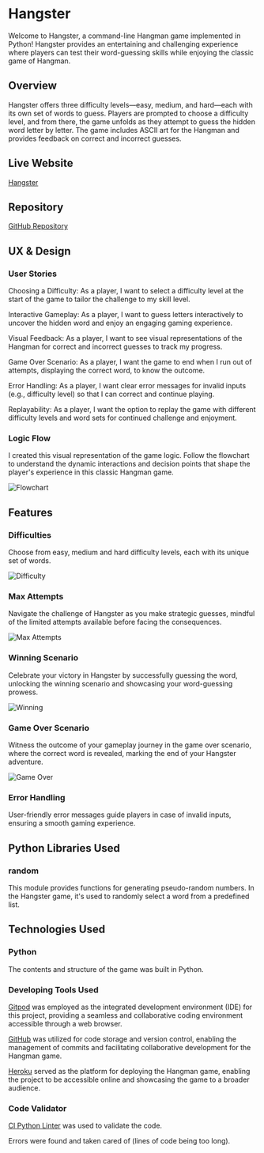 # Hangster
Welcome to Hangster, a command-line Hangman game implemented in Python! 
Hangster provides an entertaining and challenging experience where players can test
their word-guessing skills while enjoying the classic game of Hangman.

## Overview
Hangster offers three difficulty levels—easy, medium, and hard—each with its own set of words to guess. Players are prompted to choose a difficulty level, and from there, the game unfolds as they attempt to guess the hidden word letter by letter. The game includes ASCII art for the Hangman and provides feedback on correct and incorrect guesses.

## Live Website
[Hangster](https://hangster-f7c352ecfda2.herokuapp.com/)

## Repository
[GitHub Repository](https://github.com/AlexSunner/hangster)

## UX & Design

### User Stories
Choosing a Difficulty:
As a player, I want to select a difficulty level at the start of the game to tailor the challenge to my skill level.

Interactive Gameplay:
As a player, I want to guess letters interactively to uncover the hidden word and enjoy an engaging gaming experience.

Visual Feedback:
As a player, I want to see visual representations of the Hangman for correct and incorrect guesses to track my progress.

Game Over Scenario:
As a player, I want the game to end when I run out of attempts, displaying the correct word, to know the outcome.

Error Handling:
As a player, I want clear error messages for invalid inputs (e.g., difficulty level) so that I can correct and continue playing.

Replayability:
As a player, I want the option to replay the game with different difficulty levels and word sets for continued challenge and enjoyment.

### Logic Flow
I created this visual representation of the game logic. Follow the flowchart to understand the dynamic interactions and decision points that shape
the player's experience in this classic Hangman game.

![Flowchart](https://raw.githubusercontent.com/AlexSunner/hangster/main/images/flowchart.jpg)

## Features
### Difficulties
Choose from easy, medium and hard difficulty levels, each with its unique set of words.

![Difficulty](https://raw.githubusercontent.com/AlexSunner/hangster/main/images/difficulty1.jpg)

### Max Attempts
Navigate the challenge of Hangster as you make strategic guesses, mindful of the limited attempts available before facing the consequences.

![Max Attempts](https://raw.githubusercontent.com/AlexSunner/hangster/main/images/attempts2.jpg)

### Winning Scenario
Celebrate your victory in Hangster by successfully guessing the word, unlocking the winning scenario and showcasing your word-guessing prowess.

![Winning](https://raw.githubusercontent.com/AlexSunner/hangster/main/images/congratulations4.jpg)

### Game Over Scenario
Witness the outcome of your gameplay journey in the game over scenario, where the correct word is revealed, marking the end of your Hangster adventure.

![Game Over](https://raw.githubusercontent.com/AlexSunner/hangster/main/images/gameover3.jpg)

### Error Handling
User-friendly error messages guide players in case of invalid inputs, ensuring a smooth gaming experience.

## Python Libraries Used
### random
This module provides functions for generating pseudo-random numbers. In the Hangster game, it's used to randomly select a word from a predefined list.

## Technologies Used
### Python
The contents and structure of the game was built in Python.

### Developing Tools Used
[Gitpod](https://www.gitpod.io/) was employed as the integrated development environment (IDE) for this project, providing a seamless and collaborative coding environment accessible through a web browser.

[GitHub](https://github.com/) was utilized for code storage and version control, enabling the management of commits and facilitating collaborative development for the Hangman game.

[Heroku](https://heroku.com/) served as the platform for deploying the Hangman game, enabling the project to be accessible online and showcasing the game to a broader audience.

### Code Validator
[CI Python Linter](https://pep8ci.herokuapp.com/) was used to validate the code.

Errors were found and taken cared of (lines of code being too long).